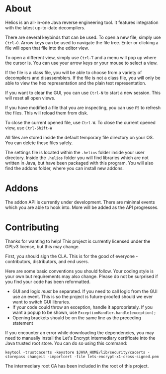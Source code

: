 # About

Helios is an all-in-one Java reverse engineering tool. It features integration with the latest up-to-date decompilers.

There are several keybinds that can be used. To open a new file, simply use `Ctrl-O`. Arrow keys can be used to
navigate the file tree. Enter or clicking a file will open that file into the editor view.

To open a different view, simply use `Ctrl-T` and a menu will pop up where the cursor is. You can use your arrow keys
or your mouse to select a view.

If the file is a class file, you will be able to choose from a variety of decompilers and disassemblers. If the file
is not a class file, you will only be able to view the hex representation and the plain text representation.

If you want to clear the GUI, you can use `Ctrl-N` to start a new session. This will reset all open views.

If you have modified a file that you are inspecting, you can use `F5` to refresh the files. This will reload them
from disk.

To close the current opened file, use `Ctrl-W`. To close the current opened view, use `Ctrl-Shift-W`

All files are stored inside the default temporary file directory on your OS. You can delete these files safely.

The settings file is located within the `.helios` folder inside your user directory. Inside the `.helios` folder you
will find libraries which are not written in Java, but have been packaged with this program. You will also find
the addons folder, where you can install new addons.

# Addons

The addon API is currently under development. There are minimal events which you are able to hook into.
More will be added as the API progresses.

# Contributing

Thanks for wanting to help! This project is currently licensed under the GPLv3 license, but this may change.

First, you should sign the CLA. This is for the good of everyone - contributors, distributors, and end users.

Here are some basic conventions you should follow. Your coding style is your own but requirements may also change.
Please do not be surprised if you find your code has been reformatted.

* GUI and logic _must_ be separated. If you need to call logic from the GUI use an event. This is so the project is 
future-proofed should we ever want to switch GUI libraries.  
* If your code could throw an exception, handle it appropriately. If you want a popup to be shown, use
`ExceptionHandler.handle(exception);`  
* Opening brackets should be on the same line as the preceding statement
    
If you encounter an error while downloading the dependencies, you may need to manually install the Let's Encrypt
intermediary certificate into the Java trusted root store. You can do so using this command:

`keytool -trustcacerts -keystore $JAVA_HOME/lib/security/cacerts -storepass changeit -importcert -file lets-encrypt-x1-cross-signed.pem`

The intermediary root CA has been included in the root of this project.
